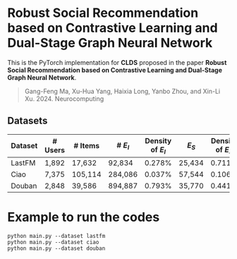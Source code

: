  # Robust Social Recommendation based on Contrastive Learning and Dual-Stage Graph Neural Network

This is the PyTorch implementation for **CLDS** proposed in the paper **Robust Social Recommendation based on Contrastive Learning and Dual-Stage Graph Neural Network**.

> Gang-Feng Ma, Xu-Hua Yang, Haixia Long, Yanbo Zhou, and Xin-Li Xu. 2024. Neurocomputing

## Datasets

| Dataset  | # Users  | # Items   | # $E_I$ | Density of $E_I$ | $E_S$  | Density of $E_S$ |   
|----------|----------|-----------|---------|------------------|--------|------------------|
| LastFM   | 1,892    | 17,632    | 92,834  | 0.278%           | 25,434 | 0.711%           |
| Ciao     | 7,375    | 105,114   | 284,086 | 0.037%           | 57,544 | 0.106%           |
| Douban   | 2,848    | 39,586    | 894,887 | 0.793%           | 35,770 | 0.441%           |



# Example to run the codes
```
python main.py --dataset lastfm
python main.py --dataset ciao
python main.py --dataset douban
```

